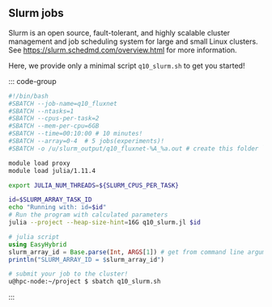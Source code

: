 ## Slurm jobs

Slurm is an open source, fault-tolerant, and highly scalable cluster management and job scheduling system for large and small Linux clusters. See https://slurm.schedmd.com/overview.html for more information.

Here, we provide only a minimal script `q10_slurm.sh` to get you started!

::: code-group

```bash [q10_slurm.sh]
#!/bin/bash
#SBATCH --job-name=q10_fluxnet
#SBATCH --ntasks=1
#SBATCH --cpus-per-task=2
#SBATCH --mem-per-cpu=6GB
#SBATCH --time=00:10:00 # 10 minutes!
#SBATCH --array=0-4  # 5 jobs(experiments)!
#SBATCH -o /u/slurm_output/q10_fluxnet-%A_%a.out # create this folder `/u/slurm_output` in advance in your file system

module load proxy
module load julia/1.11.4

export JULIA_NUM_THREADS=${SLURM_CPUS_PER_TASK}

id=$SLURM_ARRAY_TASK_ID
echo "Running with: id=$id"
# Run the program with calculated parameters
julia --project --heap-size-hint=16G q10_slurm.jl $id
```

```julia [q10_slurm.jl]
# julia script
using EasyHybrid
slurm_array_id = Base.parse(Int, ARGS[1]) # get from command line argument
println("SLURM_ARRAY_ID = $slurm_array_id")
```

```sh [sbatch]
# submit your job to the cluster!
u@hpc-node:~/project $ sbatch q10_slurm.sh
```

:::